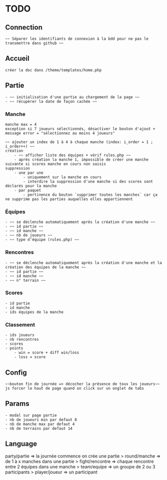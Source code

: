 # TODO
## Connection
    ~~ Séparer les identifiants de connexion à la bdd pour ne pas le transmettre dans github ~~

## Accueil
    créer la doc dans /theme/templates/home.php

## Partie
    - ~~ initialisation d'une partie au chargement de la page ~~
    - ~~ récupérer la date de façon cachée ~~

### Manche
    manche max = 4
    exception si 7 joueurs sélectionnés, désactiver le bouton d'ajout +  message error = "sélectionnez au moins 4 joueurs"

    ~~ ajouter un index de 1 à 4 à chaque manche (index: i_order = 1 ; i_order++) ~~
    création
        - ~~ afficher liste des équipes + vérif rules.php ~~
        - après création la manche 1, impossible de créer une manche suivante si scores manche en cours non saisis
    suppression
        - une par une
            - uniquement sur la manche en cours
            - interdire la suppression d'une manche si des scores sont déclarés pour la manche
        - par paquet
            - pertinence du bouton `supprimer toutes les manches` car ça ne supprime pas les parties auquelles elles appartiennent

### Équipes
    - ~~ se déclenche automatiquement après la création d'une manche ~~
    - ~~ id partie ~~
    - ~~ id manche ~~
    - ~~ nb de joueurs ~~
    - ~~ type d'équipe (rules.php) ~~

### Rencontres
    - ~~ se déclenche automatiquement après la création d'une manche et la création des équipes de la manche ~~
    - ~~ id partie ~~
    - ~~ id manche ~~
    - ~~ n° terrain ~~

### Scores
    - id partie
    - id manche
    - ids équipes de la manche

### Classement
    - ids joueurs
    - nb rencontres
    - scores
    - points
        - win = score + diff win/loss
        - loss = score

## Config
    ~~bouton fin de journée => décocher la présence de tous les joueurs~~
    js forcer le haut de page quand on click sur un onglet de tabs

## Params
    - modal sur page partie
    - nb de joueurs min par defaut 8
    - nb de manche max par defaut 4
    - nb de terrains par defaut 14

## Language
party/partie => la journée commence on crée une partie
    > round/manche => de 1 à x manches dans une partie
        > fight/rencontre => chaque rencontre entre 2 équipes dans une manche
            > team/equipe => un groupe de 2 ou 3 participants
                > player/joueur => un participant

